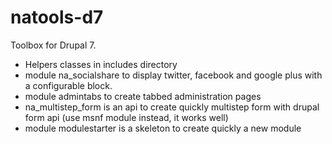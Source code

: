 natools-d7
==========

Toolbox for Drupal 7.
- Helpers classes in includes directory
- module na_socialshare to display twitter, facebook and google plus with a configurable block.
- module admintabs to create tabbed administration pages
- na_multistep_form is an api to create quickly multistep form with drupal form api (use msnf module instead, it works well)
- module modulestarter is a skeleton to create quickly a new module
